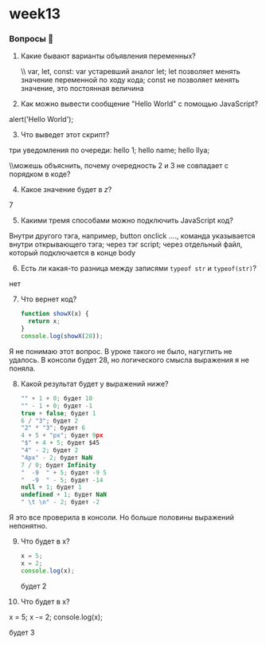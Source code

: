 # week13

### Вопросы 💎

1. Какие бывают варианты объявления переменных?

   \\\ var, let, const:
   var устаревший аналог let;
   let позволяет менять значение переменной по ходу кода;
   const не позволяет менять значение, это постоянная величина

2. Как можно вывести сообщение "Hello World" с помощью JavaScript?

alert('Hello World');

3. Что выведет этот скрипт?

три уведомления по очереди:
hello 1;
hello name;
hello Ilya;

\\\можешь объяснить, почему очередность 2 и 3 не совпадает с порядком в коде?

4. Какое значение будет в _z_?

7

5. Какими тремя способами можно подключить JavaScript код?

Внутри другого тэга, например, button onclick ...., команда указывается внутри открывающего тэга;
через тэг script;
через отдельный файл, который подключается в конце body

6. Есть ли какая-то разница между записями `typeof str` и `typeof(str)`?

нет

7. Что вернет код?

   ```jsx
   function showX(x) {
     return x;
   }
   console.log(showX(28));
   ```

Я не понимаю этот вопрос. В уроке такого не было, нагуглить не удалось. В консоли будет 28, но логического смысла выражения я не поняла.

8. Какой результат будет у выражений ниже?

   ```jsx
   "" + 1 + 0; будет 10
   "" - 1 + 0; будет -1
   true + false; будет 1
   6 / "3"; будет 2
   "2" * "3"; будет 6
   4 + 5 + "px"; будет 9px
   "$" + 4 + 5; будет $45
   "4" - 2; будет 2
   "4px" - 2; будет NaN
   7 / 0; будет Infinity
   "  -9  " + 5; будет -9 5
   "  -9  " - 5; будет -14
   null + 1; будет 1
   undefined + 1; будет NaN
   " \t \n" - 2; будет -2
   ```

Я это все проверила в консоли. Но больше половины выражений непонятно.

9. Что будет в x?

   ```jsx
   x = 5;
   x = 2;
   console.log(x);
   ```

   будет 2

10. Что будет в x?

x = 5;
x -= 2;
console.log(x);

будет 3
